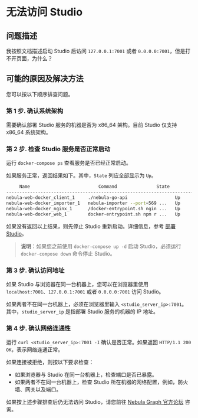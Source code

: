 # 无法访问 Studio  

## 问题描述

我按照文档描述启动 Studio 后访问 `127.0.0.1:7001` 或者 `0.0.0.0:7001`，但是打不开页面，为什么？

## 可能的原因及解决方法

您可以按以下顺序排查问题。

### 第 1 步. 确认系统架构

需要确认部署 Studio 服务的机器是否为 x86_64 架构。目前 Studio 仅支持 x86_64 系统架构。

### 第 2 步. 检查 Studio 服务是否正常启动
  
运行 `docker-compose ps` 查看服务是否已经正常启动。  

如果服务正常，返回结果如下。其中，`State` 列应全部显示为 `Up`。

```bash
     Name                          Command               State               Ports
------------------------------------------------------------------------------------------------------
nebula-web-docker_client_1     ./nebula-go-api                  Up      0.0.0.0:32782->8080/tcp
nebula-web-docker_importer_1   nebula-importer --port=569 ...   Up      0.0.0.0:32783->5699/tcp
nebula-web-docker_nginx_1      /docker-entrypoint.sh ngin ...   Up      0.0.0.0:7001->7001/tcp, 80/tcp
nebula-web-docker_web_1        docker-entrypoint.sh npm r ...   Up      0.0.0.0:32784->7001/tcp
```

如果没有返回以上结果，则先停止 Studio 重新启动。详细信息，参考 [部署 Studio](../deploy-connect/st-ug-deploy.md)。

> **说明**：如果您之前使用 `docker-compose up -d` 启动 Studio，必须运行 `docker-compose down` 命令停止 Studio。

### 第 3 步. 确认访问地址

如果 Studio 与浏览器在同一台机器上，您可以在浏览器里使用 `localhost:7001`、`127.0.0.1:7001` 或者 `0.0.0.0:7001` 访问 Studio。
  
如果两者不在同一台机器上，必须在浏览器里输入 `<studio_server_ip>:7001`。其中，`studio_server_ip` 是指部署 Studio 服务的机器的 IP 地址。

### 第 4 步. 确认网络连通性

运行 `curl <studio_server_ip>:7001 -I` 确认是否正常。如果返回 `HTTP/1.1 200 OK`，表示网络连通正常。

如果连接被拒绝，则按以下要求检查：

- 如果浏览器与 Studio 在同一台机器上，检查端口是否已暴露。
- 如果两者不在同一台机器上，检查 Studio 所在机器的网络配置，例如，防火墙、网关以及端口。

如果按上述步骤排查后仍无法访问 Studio，请您前往 [Nebula Graph 官方论坛](https://discuss.nebula-graph.com.cn/ "点击前往 Nebula Graph 官方论坛") 咨询。
